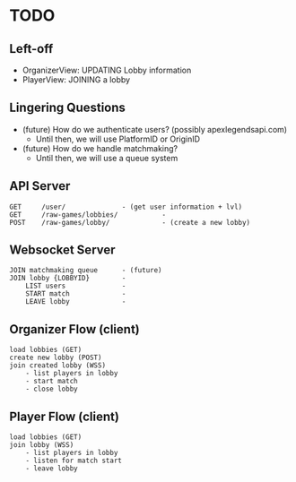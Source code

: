 # TODO

## Left-off

- OrganizerView: UPDATING Lobby information
- PlayerView: JOINING a lobby

## Lingering Questions

- (future) How do we authenticate users? (possibly apexlegendsapi.com)
  - Until then, we will use PlatformID or OriginID
- (future) How do we handle matchmaking?
  - Until then, we will use a queue system

## API Server

    GET     /user/              - (get user information + lvl)
    GET     /raw-games/lobbies/           -
    POST    /raw-games/lobby/             - (create a new lobby)

## Websocket Server

    JOIN matchmaking queue      - (future)
    JOIN lobby {LOBBYID}        -
        LIST users              -
        START match             -
        LEAVE lobby             -

## Organizer Flow (client)

    load lobbies (GET)
    create new lobby (POST)
    join created lobby (WSS)
        - list players in lobby
        - start match
        - close lobby

## Player Flow (client)

    load lobbies (GET)
    join lobby (WSS)
        - list players in lobby
        - listen for match start
        - leave lobby
